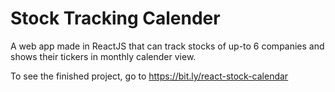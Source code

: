 # Stock Tracking Calender

A web app made in ReactJS that can track stocks of up-to 6 companies and shows their tickers in monthly calender view. 

To see the finished project, go to https://bit.ly/react-stock-calendar
